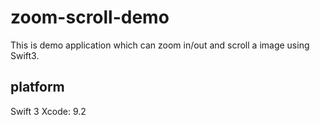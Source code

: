 # zoom-scroll-demo
This is demo application which can zoom in/out and scroll a image using Swift3.

## platform
Swift 3
Xcode: 9.2
